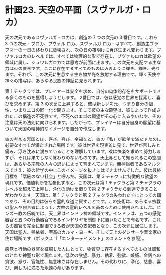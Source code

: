 # 計画23. 天空の平面（スヴァルガ・ロカ）

天の次元であるスヴァルガ・ロカは、創造の 7 つの次元の 3 番目です。これら 3 つの次元 - ブロカ、ブヴァル ロカ、スヴァルガ ロカ - はすべて、創造主ブラフマーの一日の終わりに破壊され、次の日の夜明けに再び生まれ変わります。ブヴァルロカのレベルでは、すべては物理的な形で存在し、ブヴァルロカは欲望の領域に属し、シュワルガロカでは思考が前面に出ます。この次元を支配する主な力は火の要素です。ここに存在するすべてのものは火のように輝き、輝き、光ります。それが、この次元に生息する生き物が光を放射する理由です。輝く天使や神々の描写は、あらゆる民族の神話に見られます。

第 1 チャクラでは、プレイヤーは安全を求め、自分の肉体的存在をサポートできる多くのものを獲得しようとします。 2番目では、彼は感覚の世界を探索し、喜びを求めます。第 3 の次元に上昇すると、彼は新しい次元、つまり自分の個性、つまりエゴの同一化を開きます。そして彼の主な願望は、彼によって作成されたこの構造の不死性です。不死へのエゴの願望がその心に入るやいなや、その注意は天の法則に向けられます。したがって、プレイヤーは自分自身の願望に基づいて天国の精神的なイメージを自分で作成します。

彼の考える天国とは、喜び、喜び、幸福など、彼の「私」が欲望を満たすために必要なすべてが満たされた場所です。彼は世界を現実的に見て、世界が苦しみと痛み、浮き沈みに満ちていることを理解しています。彼は快楽を求めて努力しますが、それは果てしなく終わりのないものです。天上界として知られるこの空間は、あらゆる宗教の人々の思いによって育まれています。無神論者であるマルクスでさえ、彼の哲学の中にこのイメージを抜きにはできませんでした。彼は最終目標を「階級のない社会」と呼んだ。天国は、第 3 チャクラに特徴的な欲望の現れです。価値判断を抽象化すると、この次元は第 1 チャクラと第 2 チャクラのレベルを超えて上昇し、浄化の助けを借りて第 2 チャクラから到達できることがわかります。天国は、第 1 チャクラと第 2 チャクラの失われた羊にとっての餌であり、その目的は彼らを霊的な道に戻すことです。この技術は、あらゆる宗教の聖人や預言者によって、大衆の霊的レベルを高めるために使用されました。ヒンズー教の伝統では、天上界はインドラ神の領域です。インドラは、五つの感覚器官と五つの行動器官であるインドリヤを制御下に置いたことで有名です。これらの器官を完全に制御できる者が天国の支配者となり、この次元に居住します。天国は聖人、帰依者、至高のカルマ・ヨーギ、そして天上のダンサーや音楽家の住む場所です（ボックス 11「エンターテイメント」のコメントを参照）。

感覚と行動の器官を征服した人にとって、物質界に存在するすべてのものは調和のとれた神聖な形で現れます。低次の欲望、暴力、執着、強欲、嫉妬、金銭への貪欲、怒り、官能性、無意味さは存在しません。その代わりに、浄化、慈悲、喜び、楽しみに満ちた永遠の命があります。
